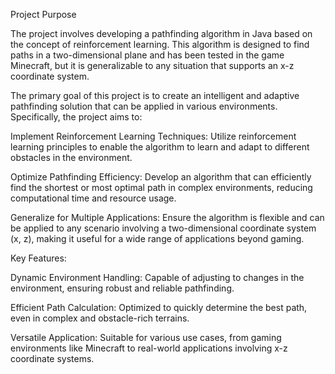 Project Purpose

The project involves developing a pathfinding algorithm in Java based on the concept of reinforcement learning. This algorithm is designed to find paths in a two-dimensional plane and has been tested in the game Minecraft, but it is generalizable to any situation that supports an x-z coordinate system.

The primary goal of this project is to create an intelligent and adaptive pathfinding solution that can be applied in various environments. Specifically, the project aims to:

Implement Reinforcement Learning Techniques: Utilize reinforcement learning principles to enable the algorithm to learn and adapt to different obstacles in the environment.

Optimize Pathfinding Efficiency: Develop an algorithm that can efficiently find the shortest or most optimal path in complex environments, reducing computational time and resource usage.

Generalize for Multiple Applications: Ensure the algorithm is flexible and can be applied to any scenario involving a two-dimensional coordinate system (x, z), making it useful for a wide range of applications beyond gaming.

Key Features:

Dynamic Environment Handling: Capable of adjusting to changes in the environment, ensuring robust and reliable pathfinding.

Efficient Path Calculation: Optimized to quickly determine the best path, even in complex and obstacle-rich terrains.

Versatile Application: Suitable for various use cases, from gaming environments like Minecraft to real-world applications involving x-z coordinate systems.
